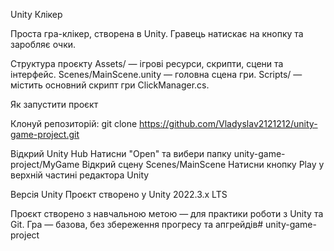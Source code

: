 Unity Клікер

Проста гра-клікер, створена в Unity.
Гравець натискає на кнопку та заробляє очки.

Структура проєкту
Assets/ — ігрові ресурси, скрипти, сцени та інтерфейс.
Scenes/MainScene.unity — головна сцена гри.
Scripts/ — містить основний скрипт гри ClickManager.cs.

Як запустити проєкт

Клонуй репозиторій:
git clone https://github.com/Vladyslav2121212/unity-game-project.git

Відкрий Unity Hub
Натисни "Open" та вибери папку unity-game-project/MyGame
Відкрий сцену Scenes/MainScene
Натисни кнопку Play у верхній частині редактора Unity

Версія Unity
Проєкт створено у Unity 2022.3.x LTS

Проєкт створено з навчальною метою — для практики роботи з Unity та Git.
Гра — базова, без збереження прогресу та апгрейдів# unity-game-project
